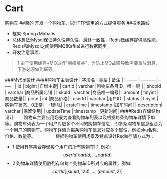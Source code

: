 # Cart
  购物车
##目的
  开发一个购物车，以HTTP调用的方式提供服务
##技术路线
- 框架:Spring+Mybatis
- 总体想法:Mysql保证持久性持久性，最终一致性，Redis做缓存提供高性能，Redis和Mysql之间使用MQ(Kafka)进行数据同步。
- 开发注意事项:
>1 由于使用缓存+MQ进行“削峰填谷”，为防止MQ故障导致需要重放消息，下游必须做到幂等。

###MySql设计
####购物车主表设计
| 字段名     | 类型      |  备注  |
| -----      | -------   | ----   |
| id         | bigint    |自增主键|
| cartId     | varchar   |购物车条目ID，唯一键   |
| shopId     | varchar   |商品所属店铺   |
| skuId      | varchar   |商品唯一编号|
| amount     | tinyint   |商品数量|
| price      | int       |商品价格|
| userId     | varchar   |用户ID|
| status     | tinyint   |购物车状态，0正常， -1删除|
| crateTime  | timestamp  |加车时间|
| description| varchar   |保留使用|
| updateTime | timestamp  | 更新时间|
####Redis存储结构设计
　　购物车主要应用场景为查看购物车列表以及根据每条购物车详情下单等。购物车列表为一个用户对应多个不同的购物车信息，即多条购物车信息组合为一个用户的购物车。购物车详情为每条购物车信息对应多个属性，例如sku名称、价格、数量等。
　　
　　根据购物车使用场景及特点设计Redis存储方式为：
- 1 使用有序集合存储每个用户的所有购物车ID, 例如:
$$userId[cartId,…,cartId]$$
- 2 购物车详情使用散列存储每个购物车ID所对应的属性，例如:
$$cartId[(skuId, 123), …, (amount, 2)]$$
